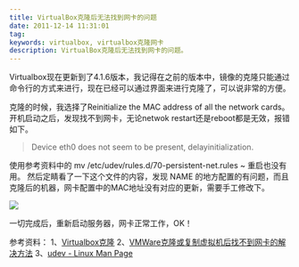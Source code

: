 ```yaml
---
title: VirtualBox克隆后无法找到网卡的问题
date: 2011-12-14 11:31:01
tag: 
keywords: virtualbox, virtualbox克隆网卡
description: VirtualBox克隆后无法找到网卡的问题。
---
```


Virtualbox现在更新到了4.1.6版本，我记得在之前的版本中，镜像的克隆只能通过命令行的方式来进行，现在已经可以通过界面来进行克隆了，可以说非常的方便。

克隆的时候，我选择了Reinitialize the MAC address of all the network cards。
开机启动之后，发现找不到网卡，无论netwok restart还是reboot都是无效，报错如下。

> Device eth0 does not seem to be present, delayinitialization.

使用参考资料中的 mv /etc/udev/rules.d/70-persistent-net.rules ~ 重启也没有用。
然后定睛看了一下这个文件的内容，发现 NAME 的地方配置的有问题，而且克隆后的机器，网卡配置中的MAC地址没有对应的更新，需要手工修改下。

![](/20111214-virtualbox-adapter/201112141131177606.png)

一切完成后，重新启动服务器，网卡正常工作，OK！

参考资料：
1、[Virtualbox克隆](http://zxh116116.iteye.com/blog/1172039)
2、[VMWare克隆或复制虚拟机后找不到网卡的解决方法](http://hi.baidu.com/52xjm/blog/item/0e7cf6fc98474a98b901a0a2.html)
3、[udev - Linux Man Page](http://linux.die.net/man/8/udev)
